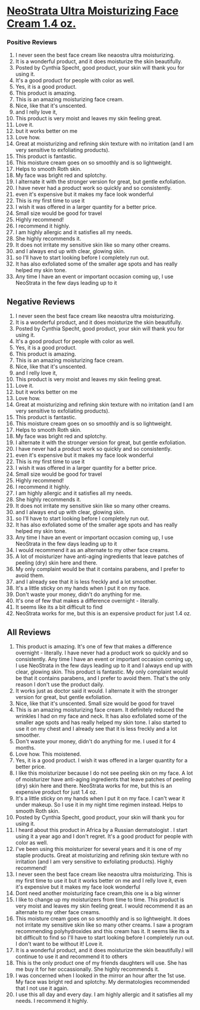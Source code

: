 # [NeoStrata Ultra Moisturizing Face Cream 1.4 oz.](https://products.checkmycream.com/products/NeoStrata-Ultra-Moisturizing-Face-Cream-1.4-oz..html)

### Positive Reviews

<ol>
      <li>I never seen the best face cream like neaostra ultra moisturizing.  </li>
      <li>It is a wonderful product, and it does moisturize the skin beautifully.</li>
      <li>Posted by Cynthia Specht, good product, your skin will thank you for using it.</li>
      <li>It&#x27;s a good product for people with color as well.</li>
      <li>Yes, it is a good  product.</li>
      <li>This product is amazing.</li>
      <li>This is an amazing moisturizing face cream.</li>
      <li>Nice, like that it&#x27;s unscented.</li>
      <li>and I relly love it,</li>
      <li>This product is very moist and leaves my skin feeling great.  </li>
      <li>Love it.</li>
      <li>but it works better on me</li>
      <li>Love how.</li>
      <li>Great at moisturizing and refining skin texture with no irritation (and I am very sensitive to exfoliating products).</li>
      <li>This product is fantastic.</li>
      <li>This moisture cream goes on so smoothly and is so lightweight.  </li>
      <li>Helps to smooth Roth skin.</li>
      <li>My face was bright red and splotchy.</li>
      <li>I alternate it with the stronger version for great, but gentle  exfoliation.</li>
      <li>I have never had a product work so quickly and so consistently.</li>
      <li>even it&#x27;s expensive but it makes my face look wonderful</li>
      <li>This is my first time to use it</li>
      <li>I wish it was offered in a  larger quantity for a better price.</li>
      <li>Small size would be good for travel</li>
      <li>Highly recommend!</li>
      <li>I recommend it highly.</li>
      <li>I am highly allergic and it satisfies all my needs.  </li>
      <li>She highly recommends it.</li>
      <li>It does not irritate my sensitive skin like so many other creams.  </li>
      <li>and I always end up with clear, glowing skin.</li>
      <li>so I&#x27;ll have to start looking before I completely run out.  </li>
      <li>It has also exfoliated some of the smaller age spots and has really helped my skin tone.</li>
      <li>Any time I have an event or important occasion coming up, I use NeoStrata in the few days leading up to it</li>
</ol>


<h2>Negative Reviews</h2>
<ol>
<li> I never seen the best face cream like neaostra ultra moisturizing.  </li>
<li> It is a wonderful product, and it does moisturize the skin beautifully.</li>
<li> Posted by Cynthia Specht, good product, your skin will thank you for using it.</li>
<li> It&#x27;s a good product for people with color as well.</li>
<li> Yes, it is a good  product.</li>
<li> This product is amazing.</li>
<li> This is an amazing moisturizing face cream.</li>
<li> Nice, like that it&#x27;s unscented.</li>
<li> and I relly love it,</li>
<li> This product is very moist and leaves my skin feeling great.  </li>
<li> Love it.</li>
<li> but it works better on me</li>
<li> Love how.</li>
<li> Great at moisturizing and refining skin texture with no irritation (and I am very sensitive to exfoliating products).</li>
<li> This product is fantastic.</li>
<li> This moisture cream goes on so smoothly and is so lightweight.  </li>
<li> Helps to smooth Roth skin.</li>
<li> My face was bright red and splotchy.</li>
<li> I alternate it with the stronger version for great, but gentle  exfoliation.</li>
<li> I have never had a product work so quickly and so consistently.</li>
<li> even it&#x27;s expensive but it makes my face look wonderful</li>
<li> This is my first time to use it</li>
<li> I wish it was offered in a  larger quantity for a better price.</li>
<li> Small size would be good for travel</li>
<li> Highly recommend!</li>
<li> I recommend it highly.</li>
<li> I am highly allergic and it satisfies all my needs.  </li>
<li> She highly recommends it.</li>
<li> It does not irritate my sensitive skin like so many other creams.  </li>
<li> and I always end up with clear, glowing skin.</li>
<li> so I&#x27;ll have to start looking before I completely run out.  </li>
<li> It has also exfoliated some of the smaller age spots and has really helped my skin tone.</li>
<li> Any time I have an event or important occasion coming up, I use NeoStrata in the few days leading up to it</li>
<li> I would recommend it as an alternate to my other face creams.</li>
<li> A lot of moisturizer have anti-aging ingredients that leave patches of peeling (dry) skin here and there.  </li>
<li> My only complaint would be that it contains parabens, and I prefer to avoid them.</li>
<li> and I already see that it is less freckly and a lot smoother.</li>
<li> It&#x27;s a little sticky on my hands when I put it on my face.</li>
<li> Don&#x27;t waste your money, didn&#x27;t do anything for me.  </li>
<li> It&#x27;s one of few that makes a difference overnight - literally.</li>
<li> It seems like its a bit difficult to find</li>
<li> NeoStrata works for me, but this is an expensive product for just 1.4 oz.</li>
</ol>

<h2>All Reviews</h2>

<ol>
    <li> This product is amazing. It&#x27;s one of few that makes a difference overnight - literally. I have never had a product work so quickly and so consistently. Any time I have an event or important occasion coming up, I use NeoStrata in the few days leading up to it and I always end up with clear, glowing skin. This product is fantastic. My only complaint would be that it contains parabens, and I prefer to avoid them. That&#x27;s the only reason I don&#x27;t use the product daily.</li>
    <li> It works just as doctor said it would. I alternate it with the stronger version for great, but gentle  exfoliation.</li>
    <li> Nice, like that it&#x27;s unscented. Small size would be good for travel</li>
    <li> This is an amazing moisturizing face cream. It definitely reduced the wrinkles I had on my face and neck. It has also exfoliated some of the smaller age spots and has really helped my skin tone. I also started to use it on my chest and I already see that it is less freckly and a lot smoother.</li>
    <li> Don&#x27;t waste your money, didn&#x27;t do anything for me.  I used it for 4 months.</li>
    <li> Love how. This moistened.</li>
    <li> Yes, it is a good  product. I wish it was offered in a  larger quantity for a better price.</li>
    <li> I like this moisturizer because I do not see peeling skin on my face.  A lot of moisturizer have anti-aging ingredients that leave patches of peeling (dry) skin here and there.  NeoStrata works for me, but this is an expensive product for just 1.4 oz.</li>
    <li> It&#x27;s a little sticky on my hands when I put it on my face. I can&#x27;t wear it under makeup. So I use it in my night time regimen instead.  Helps to smooth Roth skin.</li>
    <li> Posted by Cynthia Specht, good product, your skin will thank you for using it.</li>
    <li> I heard about this product in Africa by a Russian dermatologist .  I start using it a year ago and I don&#x27;t regret.  It&#x27;s a good product for people with color as well.</li>
    <li> I&#x27;ve been using this moisturizer for several years and it is one of my staple products. Great at moisturizing and refining skin texture with no irritation (and I am very sensitive to exfoliating products). Highly recommend!</li>
    <li> I never seen the best face cream like neaostra ultra moisturizing.  This is my first time to use it but it works better on me and I relly love it, even it&#x27;s expensive but it makes my face look wonderful</li>
    <li> Dont need another moisturizing face cream,this one is a big winner</li>
    <li> I like to change up my moisturizers from time to time.  This product is very moist and leaves my skin feeling great.  I would recommend it as an alternate to my other face creams.</li>
    <li> This moisture cream goes on so smoothly and is so lightweight.  It does not irritate my sensitive skin like so many other creams.  I saw a program recommending polyhydroxides and this cream has it. It seems like its a bit difficult to find so I&#x27;ll have to start looking before I completely run out.  I don&#x27;t want to be without it!  Love it.</li>
    <li> It is a wonderful product, and it does moisturize the skin beautifully.I will continue to use it and recommend it to others</li>
    <li> This is the only product one of my friends daughters will use.  She has me buy it for her occassionally.  She highly recommends it.</li>
    <li> I was concerned when I looked in the mirror an hour after the 1st use. My face was bright red and splotchy. My dermatologies recommended that I not use it again.</li>
    <li> I use this all day and every day.  I am highly allergic and it satisfies all my needs.  I recommend it highly.</li>
</ol>





